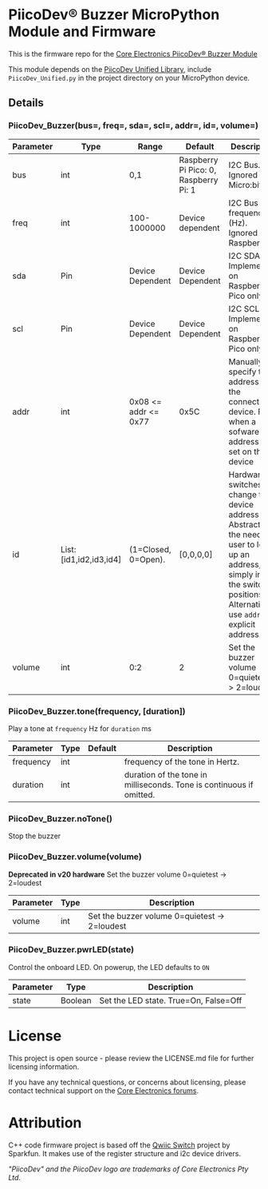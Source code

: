 # PiicoDev® Buzzer MicroPython Module and Firmware

<!-- TODO update link URL with CE SKU -->
This is the firmware repo for the [Core Electronics PiicoDev® Buzzer Module](https://core-electronics.com.au/catalog/product/view/sku/CE08219)


This module depends on the [PiicoDev Unified Library](https://github.com/CoreElectronics/CE-PiicoDev-Unified), include `PiicoDev_Unified.py` in the project directory on your MicroPython device.


## Details
### PiicoDev_Buzzer(bus=, freq=, sda=, scl=, addr=, id=, volume=)

Parameter | Type | Range | Default | Description
--- | --- | --- | --- | ---
bus | int | 0,1 | Raspberry Pi Pico: 0, Raspberry Pi: 1 | I2C Bus.  Ignored on Micro:bit
freq | int | 100-1000000 | Device dependent | I2C Bus frequency (Hz).  Ignored on Raspberry Pi
sda | Pin | Device Dependent | Device Dependent | I2C SDA Pin. Implemented on Raspberry Pi Pico only
scl | Pin | Device Dependent | Device Dependent | I2C SCL Pin. Implemented on Raspberry Pi Pico only
addr | int | 0x08 <= addr <= 0x77 | 0x5C | Manually specify the address of the connected device. For when a sofware address is set on the device
id | List: [id1,id2,id3,id4] | (1=Closed, 0=Open). | [0,0,0,0] | Hardware switches change the device address - Abstracts the need for user to look up an address, simply input the switch positions. Alternatively, use `addr` for explicit address.
volume | int | 0:2 | 2 | Set the buzzer volume 0=quietest -> 2=loudest


### PiicoDev_Buzzer.tone(frequency, [duration])
Play a tone at `frequency` Hz for `duration` ms

Parameter | Type | Default | Description
--- | --- | --- | ---
frequency | int |   | frequency of the tone in Hertz.
duration | int |   | duration of the tone in milliseconds. Tone is continuous if omitted.

### PiicoDev_Buzzer.noTone()
Stop the buzzer


### PiicoDev_Buzzer.volume(volume)
**Deprecated in v20 hardware**
Set the buzzer volume 0=quietest -> 2=loudest

Parameter | Type | Description
--- | --- | ---  
volume | int  | Set the buzzer volume 0=quietest -> 2=loudest


### PiicoDev_Buzzer.pwrLED(state)
Control the onboard LED. On powerup, the LED defaults to `ON`

Parameter | Type | Description
--- | --- | ---  
state | Boolean  | Set the LED state. True=On, False=Off


# License
This project is open source - please review the LICENSE.md file for further licensing information.

If you have any technical questions, or concerns about licensing, please contact technical support on the [Core Electronics forums](https://forum.core-electronics.com.au/).

# Attribution
C++ code firmware project is based off the [Qwiic Switch](https://github.com/sparkfunX/Qwiic_Switch) project by Sparkfun. It makes use of the register structure and i2c device drivers.

*\"PiicoDev\" and the PiicoDev logo are trademarks of Core Electronics Pty Ltd.*
